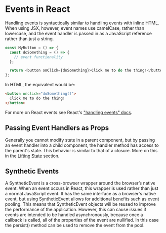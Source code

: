 # Events in React

Handling events is syntactically similar to handling events with inline HTML. When using JSX, however, event names use camelCase, rather than lowercase, and the event handler is passed in as a JavaScript reference rather than just a string.

```javascript
const MyButton = () => {
  const doSomething = () => {
    // event functionality
  };

  return <button onClick={doSomething}>Click me to do the thing!</button>;
};
```

In HTML, the equivalent would be:

```HTML
<button onclick="doSomething()">
  Click me to do the thing!
</button>
```

For more on React events see React's ["handling events" docs](https://reactjs.org/docs/handling-events.html).

## Passing Event Handlers as Props

Generally you cannot modify state in a parent component, but by passing an event handler into a child component, the handler method has access to the parent's state. This behavior is similar to that of a closure. More on this in the [Lifting State](./state-lifting.md) section.

## Synthetic Events

A SyntheticEvent is a cross-browser wrapper around the browser’s native event. When an event occurs in React, this wrapper is used rather than just a normal JavaScript event. It has the same interface as a browser's native event, but using SyntheticEvent allows for additional benefits such as event pooling. This means that SyntheticEvent objects will be reused to improve the performance of the application. However, this can cause issues if events are intended to be handled asynchronously, because once a callback is called, all of the properties of the event are nullified. In this case the persist() method can be used to remove the event from the pool.
